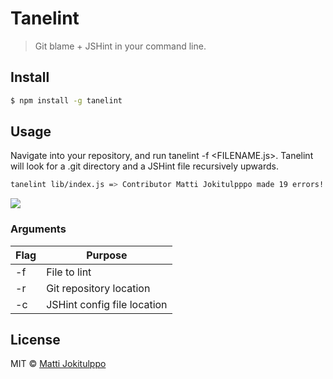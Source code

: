 # Tanelint
> Git blame + JSHint in your command line.

## Install

```sh
$ npm install -g tanelint
```


## Usage

Navigate into your repository, and run tanelint -f <FILENAME.js>. Tanelint will look for a .git directory and a JSHint file recursively upwards.

```sh
tanelint lib/index.js => Contributor Matti Jokitulpppo made 19 errors!
```

![](http://i.imgur.com/ImphX41.png)

### Arguments
|  Flag  | Purpose |
| ------------- | ------------- |
| -f  | File to lint  |
| -r  | Git repository location  |
| -c  | JSHint config file location  |



## License

MIT © [Matti Jokitulppo](http://mattij.com)


[npm-url]: https://npmjs.org/package/tanelint
